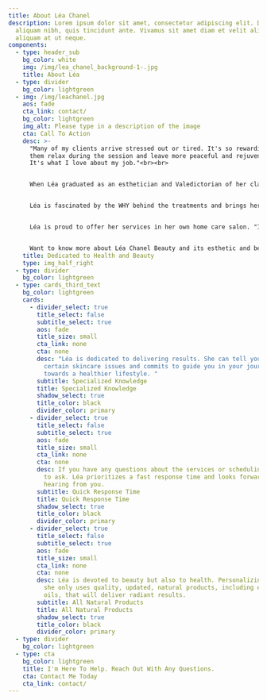 ```yaml
---
title: About Léa Chanel
description: Lorem ipsum dolor sit amet, consectetur adipiscing elit. Duis at
  aliquam nibh, quis tincidunt ante. Vivamus sit amet diam et velit aliquam
  aliquam at ut neque.
components:
  - type: header_sub
    bg_color: white
    img: /img/lea_chanel_background-1-.jpg
    title: About Léa
  - type: divider
    bg_color: lightgreen
  - img: /img/leachanel.jpg
    aos: fade
    cta_link: contact/
    bg_color: lightgreen
    img_alt: Please type in a description of the image
    cta: Call To Action
    desc: >-
      "Many of my clients arrive stressed out or tired. It's so rewarding to see
      them relax during the session and leave more peaceful and rejuvenated.
      It's what I love about my job."<br><br>


      When Léa graduated as an esthetician and Valedictorian of her class, she realized a dream that began at 14 years old. Coming from a family of artists, she was always interested in beauty, art, fashion, and make-up. Eventually, that past-time developed into a passion for not only the artistic side of esthetics but also the health and well-being aspect as well.<br><br>


      Léa is fascinated by the WHY behind the treatments and brings her extensive expertise to every client interaction. She is dedicated to problem solving and finding real solutions for skincare treatments. Because the skincare industry is always changing, she uses her love of learning to ensure that she stays informed with the latest products and treatments.<br><br>


      Léa is proud to offer her services in her own home care salon. "I love that my clients can experience the perfect mixture of a private salon blended with the chic professional air of a spa facility." She seeks to create a comfortable, relaxing atmosphere, conversational or peaceful, based on the client's needs.<br><br>


      Want to know more about Léa Chanel Beauty and its esthetic and beauty services? Contact me today.
    title: Dedicated to Health and Beauty
    type: img_half_right
  - type: divider
    bg_color: lightgreen
  - type: cards_third_text
    bg_color: lightgreen
    cards:
      - divider_select: true
        title_select: false
        subtitle_select: true
        aos: fade
        title_size: small
        cta_link: none
        cta: none
        desc: "Léa is dedicated to delivering results. She can tell you the WHY behind
          certain skincare issues and commits to guide you in your journey
          towards a healthier lifestyle. "
        subtitle: Specialized Knowledge
        title: Specialized Knowledge
        shadow_select: true
        title_color: black
        divider_color: primary
      - divider_select: true
        title_select: false
        subtitle_select: true
        aos: fade
        title_size: small
        cta_link: none
        cta: none
        desc: If you have any questions about the services or scheduling, don't hesitate
          to ask. Léa prioritizes a fast response time and looks forward to
          hearing from you.
        subtitle: Quick Response Time
        title: Quick Response Time
        shadow_select: true
        title_color: black
        divider_color: primary
      - divider_select: true
        title_select: false
        subtitle_select: true
        aos: fade
        title_size: small
        cta_link: none
        cta: none
        desc: Léa is devoted to beauty but also to health. Personalizing each treatment,
          she only uses quality, updated, natural products, including essential
          oils, that will deliver radiant results.
        subtitle: All Natural Products
        title: All Natural Products
        shadow_select: true
        title_color: black
        divider_color: primary
  - type: divider
    bg_color: lightgreen
  - type: cta
    bg_color: lightgreen
    title: I'm Here To Help. Reach Out With Any Questions.
    cta: Contact Me Today
    cta_link: contact/
---
```

